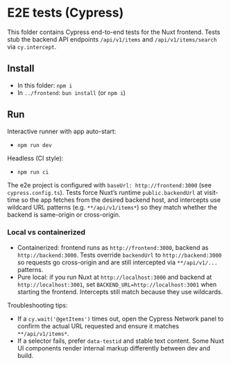 # E2E tests (Cypress)

This folder contains Cypress end-to-end tests for the Nuxt frontend. Tests stub the backend API endpoints `/api/v1/items` and `/api/v1/items/search` via `cy.intercept`.

## Install

- In this folder: `npm i`
- In `../frontend`: `bun install` (or `npm i`)

## Run

Interactive runner with app auto-start:

- `npm run dev`

Headless (CI style):

- `npm run ci`

The e2e project is configured with `baseUrl: http://frontend:3000` (see `cypress.config.ts`). Tests force Nuxt’s runtime `public.backendUrl` at visit-time so the app fetches from the desired backend host, and intercepts use wildcard URL patterns (e.g. `**/api/v1/items*`) so they match whether the backend is same-origin or cross-origin.

### Local vs containerized

- Containerized: frontend runs as `http://frontend:3000`, backend as `http://backend:3000`. Tests override `backendUrl` to `http://backend:3000` so requests go cross-origin and are still intercepted via `**/api/v1/...` patterns.
- Pure local: if you run Nuxt at `http://localhost:3000` and backend at `http://localhost:3001`, set `BACKEND_URL=http://localhost:3001` when starting the frontend. Intercepts still match because they use wildcards.

Troubleshooting tips:

- If a `cy.wait('@getItems')` times out, open the Cypress Network panel to confirm the actual URL requested and ensure it matches `**/api/v1/items*`.
- If a selector fails, prefer `data-testid` and stable text content. Some Nuxt UI components render internal markup differently between dev and build.
